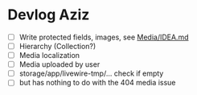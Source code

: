 # Devlog Aziz

-   [ ] Write protected fields, images, see [Media/IDEA.md](../packages/media/docs/IDEA.md)
-   [ ] Hierarchy (Collection?)
-   [ ] Media localization
-   [ ] Media uploaded by user
-   [ ] storage/app/livewire-tmp/... check if empty
-   [ ] but has nothing to do with the 404 media issue
